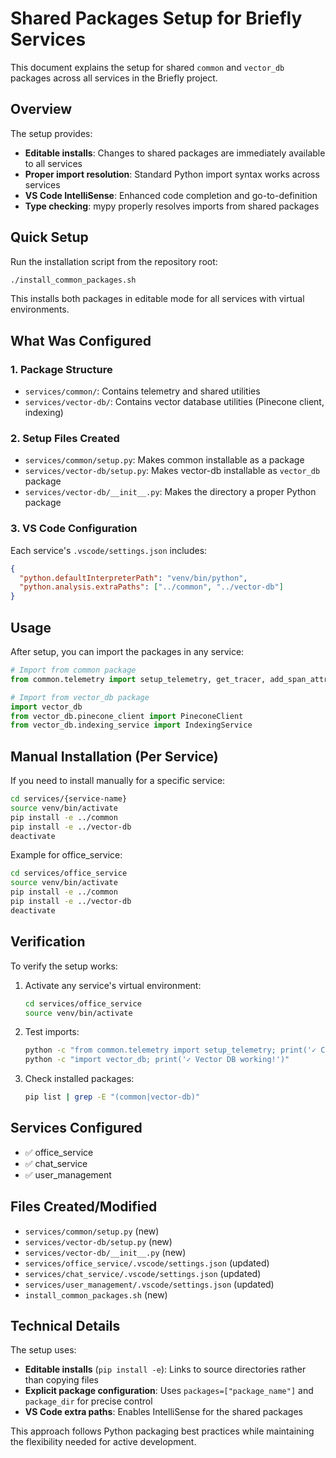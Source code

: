 # Shared Packages Setup for Briefly Services

This document explains the setup for shared `common` and `vector_db` packages across all services in the Briefly project.

## Overview

The setup provides:
- **Editable installs**: Changes to shared packages are immediately available to all services
- **Proper import resolution**: Standard Python import syntax works across services
- **VS Code IntelliSense**: Enhanced code completion and go-to-definition
- **Type checking**: mypy properly resolves imports from shared packages

## Quick Setup

Run the installation script from the repository root:

```bash
./install_common_packages.sh
```

This installs both packages in editable mode for all services with virtual environments.

## What Was Configured

### 1. Package Structure
- `services/common/`: Contains telemetry and shared utilities
- `services/vector-db/`: Contains vector database utilities (Pinecone client, indexing)

### 2. Setup Files Created
- `services/common/setup.py`: Makes common installable as a package
- `services/vector-db/setup.py`: Makes vector-db installable as `vector_db` package
- `services/vector-db/__init__.py`: Makes the directory a proper Python package

### 3. VS Code Configuration
Each service's `.vscode/settings.json` includes:
```json
{
  "python.defaultInterpreterPath": "venv/bin/python",
  "python.analysis.extraPaths": ["../common", "../vector-db"]
}
```

## Usage

After setup, you can import the packages in any service:

```python
# Import from common package
from common.telemetry import setup_telemetry, get_tracer, add_span_attributes

# Import from vector_db package
import vector_db
from vector_db.pinecone_client import PineconeClient
from vector_db.indexing_service import IndexingService
```

## Manual Installation (Per Service)

If you need to install manually for a specific service:

```bash
cd services/{service-name}
source venv/bin/activate
pip install -e ../common
pip install -e ../vector-db
deactivate
```

Example for office_service:
```bash
cd services/office_service
source venv/bin/activate
pip install -e ../common
pip install -e ../vector-db
deactivate
```

## Verification

To verify the setup works:

1. Activate any service's virtual environment:
   ```bash
   cd services/office_service
   source venv/bin/activate
   ```

2. Test imports:
   ```bash
   python -c "from common.telemetry import setup_telemetry; print('✓ Common working!')"
   python -c "import vector_db; print('✓ Vector DB working!')"
   ```

3. Check installed packages:
   ```bash
   pip list | grep -E "(common|vector-db)"
   ```

## Services Configured

- ✅ office_service
- ✅ chat_service  
- ✅ user_management

## Files Created/Modified

- `services/common/setup.py` (new)
- `services/vector-db/setup.py` (new)
- `services/vector-db/__init__.py` (new)
- `services/office_service/.vscode/settings.json` (updated)
- `services/chat_service/.vscode/settings.json` (updated)
- `services/user_management/.vscode/settings.json` (updated)
- `install_common_packages.sh` (new)

## Technical Details

The setup uses:
- **Editable installs** (`pip install -e`): Links to source directories rather than copying files
- **Explicit package configuration**: Uses `packages=["package_name"]` and `package_dir` for precise control
- **VS Code extra paths**: Enables IntelliSense for the shared packages

This approach follows Python packaging best practices while maintaining the flexibility needed for active development. 